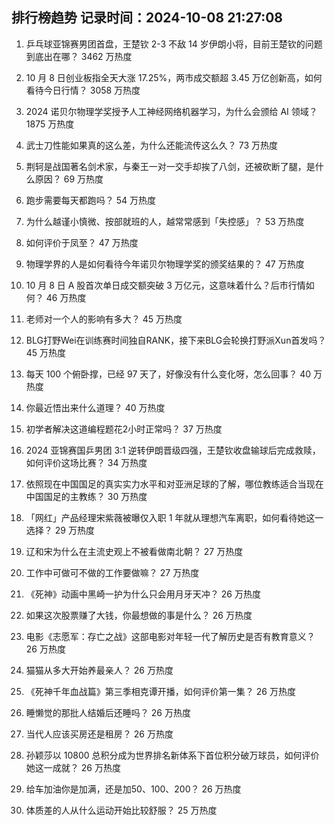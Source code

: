 
## 排行榜趋势 记录时间：2024-10-08 21:27:08
  
  1. 乒乓球亚锦赛男团首盘，王楚钦 2-3 不敌 14 岁伊朗小将，目前王楚钦的问题到底出在哪？ 3462 万热度
    
  2. 10 月 8 日创业板指全天大涨 17.25%，两市成交额超 3.45 万亿创新高，如何看待今日行情？ 3058 万热度
    
  3. 2024 诺贝尔物理学奖授予人工神经网络机器学习，为什么会颁给 AI 领域？ 1875 万热度
    
  4. 武士刀性能如果真的这么差，为什么还能流传这么久？ 73 万热度
    
  5. 荆轲是战国著名剑术家，与秦王一对一交手却挨了八剑，还被砍断了腿，是什么原因？ 69 万热度
    
  6. 跑步需要每天都跑吗？ 54 万热度
    
  7. 为什么越谨小慎微、按部就班的人，越常常感到「失控感」？ 53 万热度
    
  8. 如何评价于凤至？ 47 万热度
    
  9. 物理学界的人是如何看待今年诺贝尔物理学奖的颁奖结果的？ 47 万热度
    
  10. 10 月 8 日 A 股首次单日成交额突破 3 万亿元，这意味着什么？后市行情如何？ 46 万热度
    
  11. 老师对一个人的影响有多大？ 45 万热度
    
  12. BLG打野Wei在训练赛时间独自RANK，接下来BLG会轮换打野派Xun首发吗？ 45 万热度
    
  13. 每天 100 个俯卧撑，已经 97 天了，好像没有什么变化呀，怎么回事？ 40 万热度
    
  14. 你最近悟出来什么道理？ 40 万热度
    
  15. 初学者解决这道编程题花2小时正常吗？ 37 万热度
    
  16. 2024 亚锦赛国乒男团 3:1 逆转伊朗晋级四强，王楚钦收盘输球后完成救赎，如何评价这场比赛？ 34 万热度
    
  17. 依照现在中国国足的真实实力水平和对亚洲足球的了解，哪位教练适合当现在中国国足的主教练？ 30 万热度
    
  18. 「网红」产品经理宋紫薇被曝仅入职 1 年就从理想汽车离职，如何看待她这一选择？ 29 万热度
    
  19. 辽和宋为什么在主流史观上不被看做南北朝？ 27 万热度
    
  20. 工作中可做可不做的工作要做嘛？ 27 万热度
    
  21. 《死神》动画中黑崎一护为什么只会用月牙天冲？ 26 万热度
    
  22. 如果这次股票赚了大钱，你最想做的事是什么？ 26 万热度
    
  23. 电影《志愿军：存亡之战》这部电影对年轻一代了解历史是否有教育意义？ 26 万热度
    
  24. 猫猫从多大开始养最亲人？ 26 万热度
    
  25. 《死神千年血战篇》第三季相克谭开播，如何评价第一集？ 26 万热度
    
  26. 睡懒觉的那批人结婚后还睡吗？ 26 万热度
    
  27. 当代人应该买房还是租房？ 26 万热度
    
  28. 孙颖莎以 10800 总积分成为世界排名新体系下首位积分破万球员，如何评价她这一成就？ 26 万热度
    
  29. 给车加油你是加满，还是加50、100、200？ 26 万热度
    
  30. 体质差的人从什么运动开始比较舒服？ 25 万热度
    